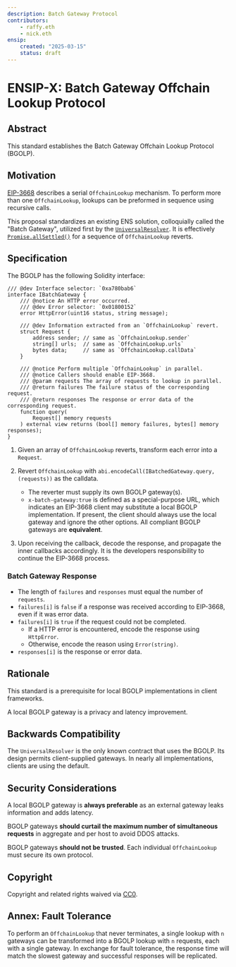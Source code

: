 ```yaml
---
description: Batch Gateway Protocol
contributors:
    - raffy.eth
    - nick.eth
ensip:
    created: "2025-03-15"
    status: draft
---
```


# ENSIP-X: Batch Gateway Offchain Lookup Protocol

## Abstract

This standard establishes the Batch Gateway Offchain Lookup Protocol (BGOLP).

## Motivation

[EIP-3668](https://eips.ethereum.org/EIPS/eip-3668) describes a serial `OffchainLookup` mechanism. To perform more than one `OffchainLookup`, lookups can be preformed in sequence using recursive calls.

This proposal standardizes an existing ENS solution, colloquially called the "Batch Gateway", utilized first by the [`UniversalResolver`](https://etherscan.io/address/0xce01f8eee7E479C928F8919abD53E553a36CeF67#code). It is effectively [`Promise.allSettled()`](https://developer.mozilla.org/en-US/docs/Web/JavaScript/Reference/Global_Objects/Promise/allSettled) for a sequence of `OffchainLookup` reverts.

## Specification

The BGOLP has the following Solidity interface:

```solidity
/// @dev Interface selector: `0xa780bab6`
interface IBatchGateway {
    /// @notice An HTTP error occurred.
    /// @dev Error selector: `0x01800152`
    error HttpError(uint16 status, string message);

    /// @dev Information extracted from an `OffchainLookup` revert.
    struct Request {
        address sender; // same as `OffchainLookup.sender`
        string[] urls;  // same as `OffchainLookup.urls`
        bytes data;     // same as `OffchainLookup.callData`
    }

    /// @notice Perform multiple `OffchainLookup` in parallel.
    /// @notice Callers should enable EIP-3668.
    /// @param requests The array of requests to lookup in parallel.
    /// @return failures The failure status of the corresponding request.
    /// @return responses The response or error data of the corresponding request.
    function query(
        Request[] memory requests
    ) external view returns (bool[] memory failures, bytes[] memory responses);
}
```

1. Given an array of `OffchainLookup` reverts, transform each error into a `Request`.

1. Revert `OffchainLookup` with `abi.encodeCall(IBatchedGateway.query, (requests))` as the calldata.

	- The reverter must supply its own BGOLP gateway(s).
	- `x-batch-gateway:true` is defined as a special-purpose URL, which indicates an EIP-3668 client may substitute a local BGOLP implementation. If present, the client should always use the local gateway and ignore the other options. All compliant BGOLP gateways are **equivalent**.

1. Upon receiving the callback, decode the response, and propagate the inner callbacks accordingly. It is the developers responsibility to continue the EIP-3668 process.

### Batch Gateway Response

- The length of `failures` and `responses` must equal the number of `requests`.
- `failures[i]` is `false` if a response was received according to EIP-3668, even if it was error data.
- `failures[i]` is `true` if the request could not be completed.
    - If a HTTP error is encountered, encode the response using `HttpError`.
    - Otherwise, encode the reason using `Error(string)`.
- `responses[i]` is the response or error data.

## Rationale

This standard is a prerequisite for local BGOLP implementations in client frameworks.

A local BGOLP gateway is a privacy and latency improvement.

## Backwards Compatibility

The `UniversalResolver` is the only known contract that uses the BGOLP. Its design permits client-supplied gateways. In nearly all implementations, clients are using the default.

## Security Considerations

A local BGOLP gateway is **always preferable** as an external gateway leaks information and adds latency.

BGOLP gateways **should curtail the maximum number of simultaneous requests** in aggregate and per host to avoid DDOS attacks.

BGOLP gateways **should not be trusted**. Each individual `OffchainLookup` must secure its own protocol.

## Copyright

<!-- Just leave this how it is -->

Copyright and related rights waived via [CC0](https://creativecommons.org/publicdomain/zero/1.0/).

## Annex: Fault Tolerance

To perform an `OffchainLookup` that never terminates, a single lookup with `n` gateways can be transformed into a BGOLP lookup with `n` requests, each with a single gateway. In exchange for fault tolerance, the response time will match the slowest gateway and successful responses will be replicated.
